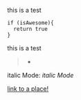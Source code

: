 this is a test

```
if (isAwesome){
  return true
}
```

>
this is a test
> -

italic Mode: *italic Mode* 

[link to a place!](http://yahoo.com)
